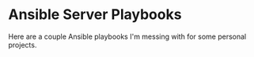 # Ansible Server Playbooks

Here are a couple Ansible playbooks I'm messing with for some personal projects.
